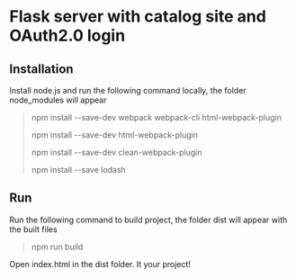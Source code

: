 # Flask server with catalog site and OAuth2.0 login

## Installation
Install node.js and run the following command locally, the folder node_modules will appear

> npm install --save-dev webpack webpack-cli html-webpack-plugin
>
> npm install --save-dev html-webpack-plugin
> 
> npm install --save-dev clean-webpack-plugin
> 
> npm install --save lodash

## Run
Run the following command to build project, the folder dist will appear with the built files
> npm run build

Open index.html in the dist folder. It your project!
